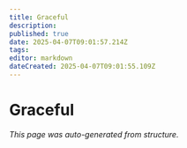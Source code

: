 ```yaml
---
title: Graceful
description: 
published: true
date: 2025-04-07T09:01:57.214Z
tags: 
editor: markdown
dateCreated: 2025-04-07T09:01:55.109Z
---
```


# Graceful

*This page was auto-generated from structure.*